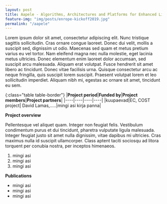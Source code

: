 ```yaml
---
layout: post
title: Aapele - Algorithms, Architectures and Platforms for Enhanced Living Environments
feature-img: "img/posts/enrope-kickoff2019.jpg"
permalink: "/aapele"
---
```


Lorem ipsum dolor sit amet, consectetur adipiscing elit. Nunc tristique sagittis sollicitudin. Cras ornare congue laoreet. Donec dui velit, mollis a suscipit sed, dignissim ut odio. Maecenas sed quam et metus pretium varius eu vel tortor. Nam eleifend magna nec nulla molestie, eget lacinia metus ultricies. Donec elementum enim laoreet dolor accumsan, sed suscipit arcu malesuada. Aliquam erat volutpat. Fusce hendrerit sit amet libero ac tincidunt. Donec vitae facilisis urna. Quisque consectetur arcu ac neque fringilla, quis suscipit lorem suscipit. Praesent volutpat lorem et leo sollicitudin imperdiet. Aliquam nibh mi, egestas ac ornare sit amet, tincidunt eu sem.

{:class="table table-border"}
|**Project period**|**Funded by**|**Project members**|**Project partners**|
|----|----|----|----|
|kuupaevad|EC, COST project| David Lamas,.....|mingi asi kirja panna|



**Project overview**

Pellentesque vel aliquet quam. Integer non feugiat felis. Vestibulum condimentum purus et dui tincidunt, pharetra vulputate ligula malesuada. Integer feugiat justo sit amet nulla dignissim, vitae dapibus mi ultricies. Cras maximus nulla id suscipit ullamcorper. Class aptent taciti sociosqu ad litora torquent per conubia nostra, per inceptos himenaeos. 

1. mingi asi
2. mingi asi
3. mingi asi 

**Publications**
- mingi asi
- mingi asi
- mingi asi

